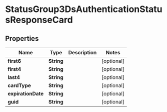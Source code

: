 

# StatusGroup3DsAuthenticationStatusResponseCard


## Properties

| Name | Type | Description | Notes |
|------------ | ------------- | ------------- | -------------|
|**first6** | **String** |  |  [optional] |
|**first4** | **String** |  |  [optional] |
|**last4** | **String** |  |  [optional] |
|**cardType** | **String** |  |  [optional] |
|**expirationDate** | **String** |  |  [optional] |
|**guid** | **String** |  |  [optional] |



